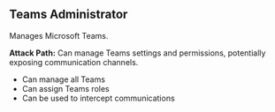 ## Teams Administrator

Manages Microsoft Teams.

**Attack Path:** Can manage Teams settings and permissions, potentially exposing communication channels.

- Can manage all Teams
- Can assign Teams roles
- Can be used to intercept communications

